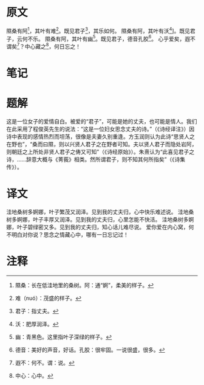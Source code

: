 # 原文
隰桑有阿[^1]，其叶有难[^2]。既见君子[^3]，其乐如何。
隰桑有阿，其叶有沃[^4]]。既见君子，云何不乐。
隰桑有阿，其叶有幽[^5]。既见君子，德音孔胶[^6]。
心乎爱矣，遐不谓矣[^7]？中心藏之[^8]，何日忘之！
# 笔记

# 题解
这是一位女子的爱情自白。被爱的“君子”，可能是她的丈夫，也可能是情人。我们在此采用了程俊英先生的说法：“这是一位妇女思念丈夫的诗。”（《诗经译注》）因诗中表现的感情热烈而坦荡，很像是夫妻久别重逢。方玉润则认为此诗“思贤人之在野也”，“桑而曰隰，则以兴贤人君子之在野者可知。夫以贤人君子而隐处岩阿，则朝廷之上所处非贤人君子之俦又可知”（《诗经原始》）。朱熹认为“此喜见君子之诗，……辞意大概与《菁莪》相类。然所谓君子，则不知其何所指矣”（《诗集传》）。
# 译文
洼地桑树多婀娜，叶子繁茂又润泽。见到我的丈夫归，心中快乐难述说。
洼地桑树多婀娜，叶子丰厚又润泽。见到我的丈夫归，心里怎能不快活。
洼地桑树多婀娜，叶子碧绿密又多。见到我的丈夫归，知心话儿难尽说。
爱你爱在内心窝，何不明白对你说？思念之情藏心中，哪有一日忘记过！
# 注释

[^1]: 隰桑：长在低洼地里的桑树。阿：通“婀”，柔美的样子。
[^2]: 难（nuó）：茂盛的样子。
[^3]: 君子：指丈夫。
[^4]: 沃：肥厚润泽。
[^5]: 幽：青黑色。这里指叶子深绿的样子。
[^6]: 德音：美好的声音，好话。孔胶：很牢固。一说很盛，很多。
[^7]: 遐不：何不。谓：说。
[^8]: 中心：心中。